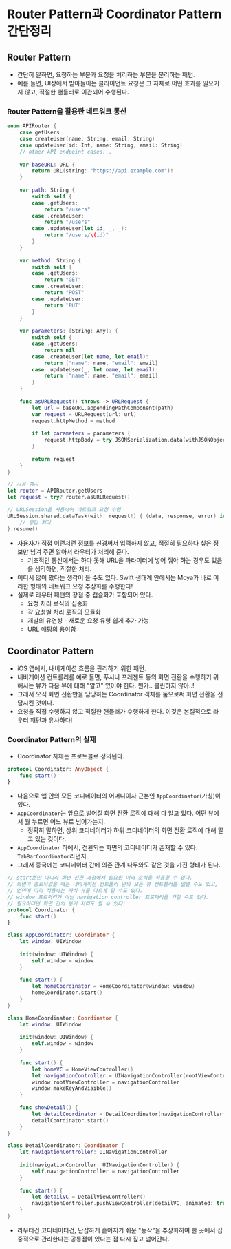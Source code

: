 # Router Pattern과 Coordinator Pattern 간단정리

## Router Pattern
- 간단히 말하면, 요청하는 부분과 요청을 처리하는 부분을 분리하는 패턴.
- 예를 들면, UI상에서 받아들이는 클라이언트 요청은 그 자체로 어떤 효과를 일으키지 않고, 적절한 핸들러로 이관되어 수행된다.

### Router Pattern을 활용한 네트워크 통신
```Swift
enum APIRouter {
    case getUsers
    case createUser(name: String, email: String)
    case updateUser(id: Int, name: String, email: String)
    // other API endpoint cases...
    
    var baseURL: URL {
        return URL(string: "https://api.example.com")!
    }
    
    var path: String {
        switch self {
        case .getUsers:
            return "/users"
        case .createUser:
            return "/users"
        case .updateUser(let id, _, _):
            return "/users/\(id)"
        }
    }
    
    var method: String {
        switch self {
        case .getUsers:
            return "GET"
        case .createUser:
            return "POST"
        case .updateUser:
            return "PUT"
        }
    }
    
    var parameters: [String: Any]? {
        switch self {
        case .getUsers:
            return nil
        case .createUser(let name, let email):
            return ["name": name, "email": email]
        case .updateUser(_, let name, let email):
            return ["name": name, "email": email]
        }
    }
    
    func asURLRequest() throws -> URLRequest {
        let url = baseURL.appendingPathComponent(path)
        var request = URLRequest(url: url)
        request.httpMethod = method
        
        if let parameters = parameters {
            request.httpBody = try JSONSerialization.data(withJSONObject: parameters, options: [])
        }
        
        return request
    }
}

// 사용 예시
let router = APIRouter.getUsers
let request = try? router.asURLRequest()

// URLSession을 사용하여 네트워크 요청 수행
URLSession.shared.dataTask(with: request!) { (data, response, error) in
    // 응답 처리
}.resume()
```
- 사용자가 직접 이런저런 정보를 신경써서 입력하지 않고, 적절히 필요하다 싶은 정보만 넘겨 주면 알아서 라우터가 처리해 준다.
  - 기초적인 통신에서는 하다 못해 URL을 파라미터에 넣어 줘야 하는 경우도 있음을 생각하면, 적절한 처리.
- 어디서 많이 봤다는 생각이 들 수도 있다. Swift 생태계 안에서는 Moya가 바로 이러한 형태의 네트워크 요청 추상화를 수행한다!
- 실제로 라우터 패턴의 장점 중 캡슐화가 포함되어 있다.
  - 요청 처리 로직의 집중화
  - 각 요청별 처리 로직의 모듈화
  - 개발의 유연성 - 새로운 요청 유형 쉽게 추가 가능
  - URL 매핑의 용이함

## Coordinator Pattern
- iOS 앱에서, 내비게이션 흐름을 관리하기 위한 패턴.
- 내비게이션 컨트롤러를 예로 들면, 푸시나 프레젠트 등의 화면 전환을 수행하기 위해서는 뷰가 다음 뷰에 대해 "알고" 있어야 한다. 뭔가.. 클린하지 않아..!
- 그래서 오직 화면 전환만을 담당하는 Coordinator 객체를 둠으로써 화면 전환을 전담시킨 것이다.
- 요청을 직접 수행하지 않고 적절한 핸들러가 수행하게 한다. 이것은 본질적으로 라우터 패턴과 유사하다!

### Coordinator Pattern의 실제
- Coordinator 자체는 프로토콜로 정의된다.
```Swift
protocol Coordinator: AnyObject {
    func start()
}
```
- 다음으로 앱 안의 모든 코디네이터의 어머니이자 근본인 `AppCoordinator`(가칭)이 있다.
- `AppCoordinator`는 앞으로 벌어질 화면 전환 로직에 대해 다 알고 있다. 어떤 뷰에서 뭘 누르면 어느 뷰로 넘어가는지.
  - 정확히 말하면, 상위 코디네이터가 하위 코디네이터의 화면 전환 로직에 대해 알고 있는 것이다.
- `AppCoordinator` 하에서, 전환되는 화면의 코디네이터가 존재할 수 있다. `TabBarCoordinator`라던지.
- 그래서 종국에는 코디네이터 간에 의존 관계 나무와도 같은 것을 가진 형태가 된다.
```Swift
// start뿐만 아니라 화면 전환 과정에서 필요한 여러 로직을 적용할 수 있다.
// 화면이 종료되었을 때는 내비게이션 컨트롤러 안의 모든 뷰 컨트롤러를 없앨 수도 있고,
// 언어에 따라 적용하는 자식 뷰를 다르게 할 수도 있다.
// window 프로퍼티가 아닌 navigation controller 프로퍼티를 가질 수도 있다.
// 필요하다면 화면 간의 분기 처리도 할 수 있다!
protocol Coordinator {
    func start()
}

class AppCoordinator: Coordinator {
    let window: UIWindow
    
    init(window: UIWindow) {
        self.window = window
    }
    
    func start() {
        let homeCoordinator = HomeCoordinator(window: window)
        homeCoordinator.start()
    }
}

class HomeCoordinator: Coordinator {
    let window: UIWindow
    
    init(window: UIWindow) {
        self.window = window
    }
    
    func start() {
        let homeVC = HomeViewController()
        let navigationController = UINavigationController(rootViewController: homeVC)
        window.rootViewController = navigationController
        window.makeKeyAndVisible()
    }
    
    func showDetail() {
        let detailCoordinator = DetailCoordinator(navigationController: window.rootViewController as! UINavigationController)
        detailCoordinator.start()
    }
}

class DetailCoordinator: Coordinator {
    let navigationController: UINavigationController
    
    init(navigationController: UINavigationController) {
        self.navigationController = navigationController
    }
    
    func start() {
        let detailVC = DetailViewController()
        navigationController.pushViewController(detailVC, animated: true)
    }
}
```
- 라우터건 코디네이터건, 난잡하게 흩어지기 쉬운 "동작"을 추상화하여 한 곳에서 집중적으로 관리한다는 공통점이 있다는 점 다시 짚고 넘어간다.
